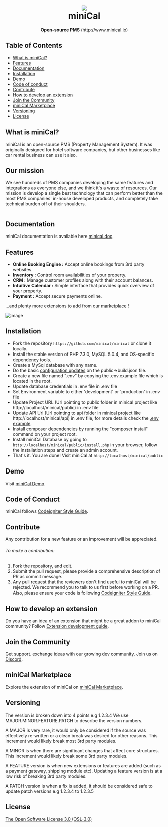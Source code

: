 
<p>
	<h1 align="center">
		<img src="https://user-images.githubusercontent.com/604232/125141099-e5e4f300-e0c8-11eb-9477-3e8601382ec9.png"/>
		<br/>
	miniCal</h1>
</p>


<p align="center">
	<b>Open-source PMS</b> (http://www.minical.io)	
</p>

## Table of Contents

* [What is miniCal?](#what-is-minical)
* [Features](#features)
* [Documentation](#documentation)
* [Installation](#installation)
* [Demo](#demo)
* [Code of conduct](#code-of-conduct)
* [Contribute](#contribute)
* [How to develop an extension](#how-to-develop-an-extension)
* [Join the Community](#join-the-community)
* [miniCal Marketplace](#miniCal-marketplace)
* [Versioning](#versioning)
* [License](#license)

## What is miniCal?
miniCal is an open-source PMS (Property Management System). It was originally designed for hotel software companies, but other businesses like car rental business can use it also. 

## Our mission
We see hundreds of PMS companies developing the same features and integrations as everyone else, and we think it's a waste of resources. Our mission is develop a single best technology that can perform better than the most PMS companies' in-house developed products, and completely take technical burden off of their shoulders.

<img src="https://snipboard.io/KZDfkU.jpg" alt="">


## Documentation
miniCal documentation is available here [minical.doc](https://github.com/minical/minical/wiki).

## Features
* <b>Online Booking Engine&nbsp;:</b>&nbsp;Accept online bookings from 3rd party websites.
* <b>Inventory&nbsp;:</b>&nbsp;Control room availabilities of your property.
* <b>CRM&nbsp;:</b>&nbsp;Manage customer profiles along with their account balances.
* <b>Intuitive Calendar&nbsp;:</b>&nbsp;Simple interface that provides quick overview of your property.
* <b>Payment&nbsp;:</b>&nbsp;Accept secure payments online.

...and plenty more extensions to add from our [marketplace](http://marketplace.minical.io/) !

![image](https://user-images.githubusercontent.com/604232/110357719-7236ba80-7ff0-11eb-9d75-e9aebfbba367.png)


## Installation

* Fork the repository `https://github.com/minical/minical` or clone it locally.
* Install the stable version of PHP 7.3.0, MySQL 5.0.4, and OS-specific dependency tools.
* Create a MySql database with any name.
* Do the basic [configuration updates](https://github.com/minical/minical/wiki/configuration) on the public->build.json file.
* Create a new file named ".env" by copying the .env.example file which is located in the root. 
* Update database credentials in .env file in .env file
* Set Environment variable to either 'development' or 'production' in .env file
* Update Project URL (Url pointing to public folder in minical project like http://localhost/minical/public) in .env file
* Update API Url (Url pointing to api folder in minical project like http://localhost/minical/api) in .env file, for more details check the [.env example](https://github.com/minical/minical/wiki/.env-example).
* Install composer dependencies by running the "composer install" command on your project root.
* Install miniCal Database by going to `http://localhost/minical/public/install.php` in your browser, follow the installation steps and create an admin account.
* That's it. You are done! Visit miniCal at `http://localhost/minical/public`

## Demo
Visit [miniCal Demo](https://demo.minical.io/).


## Code of Conduct
miniCal follows [Codeigniter Style Guide](https://codeigniter.com/userguide3/general/styleguide.html).

## Contribute

Any contribution for a new feature or an improvement will be appreciated.
###### To make a contribution:
1. Fork the repository, and edit.
2. Submit the pull request, please provide a comprehensive description of PR as commit message.
3. Any pull request that the reviewers don't find useful to miniCal will be rejected. We recommend you to talk to us first before working on a PR. Also, please ensure your code is following [Codeigniter Style Guide](https://codeigniter.com/userguide3/general/styleguide.html).

## How to develop an extension
Do you have an idea of an extension that might be a great addon to miniCal community?
Follow [Extension development guide](https://github.com/minical/minical/wiki).

## Join the Community
Get support. exchange ideas with our growing dev community. Join us on [Discord](https://discord.gg/a7B7RXZ3w5).

## miniCal Marketplace
Explore the extension of miniCal on [miniCal Marketplace](http://marketplace.minical.io/).

## Versioning

The version is broken down into 4 points e.g 1.2.3.4 We use MAJOR.MINOR.FEATURE.PATCH to describe the version numbers.

A MAJOR is very rare, it would only be considered if the source was effectively re-written or a clean break was desired for other reasons. This increment would likely break most 3rd party modules.

A MINOR is when there are significant changes that affect core structures. This increment would likely break some 3rd party modules.

A FEATURE version is when new extensions or features are added (such as a payment gateway, shipping module etc). Updating a feature version is at a low risk of breaking 3rd party modules.

A PATCH version is when a fix is added, it should be considered safe to update patch versions e.g 1.2.3.4 to 1.2.3.5

## License

[The Open Software License 3.0 (OSL-3.0)](https://github.com/minical/minical/blob/main/LICENSE)



